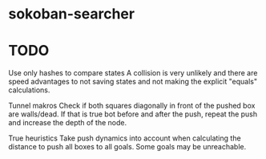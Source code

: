 sokoban-searcher
================


TODO
================

Use only hashes to compare states
A collision is very unlikely and there are speed advantages to not 
saving states and not making the explicit "equals" calculations.

Tunnel makros
Check if both squares diagonally in front of the pushed box are
walls/dead. If that is true bot before and after the push, repeat
the push and increase the depth of the node.

True heuristics
Take push dynamics into account when calculating the distance
to push all boxes to all goals. Some goals may be unreachable.
